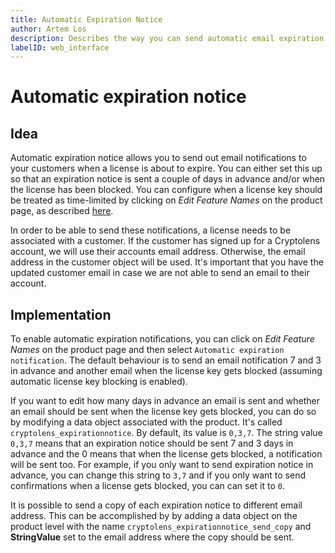 ```yaml
---
title: Automatic Expiration Notice
author: Artem Los
description: Describes the way you can send automatic email expiration notices to your customers.
labelID: web_interface
---
```


# Automatic expiration notice

## Idea

Automatic expiration notice allows you to send out email notifications to your customers when a license is about to expire. You can either set this up so that an expiration notice is
sent a couple of days in advance and/or when the license has been blocked. You can configure when a license key should be treated as time-limited by clicking on _Edit Feature Names_ on the product page, as described [here](/web-interface/feature-definitions).

In order to be able to send these notifications, a license needs to be associated with a customer. If the customer has signed up for a Cryptolens account, we will use their accounts email address. Otherwise, the email address in the customer object will be used. It's important that you have the updated customer email in case we are not able to send an email to their account.

## Implementation

To enable automatic expiration notifications, you can click on _Edit Feature Names_ on the product page and then select `Automatic expiration notification`. The default behaviour is to send an email notification 7 and 3 in advance and another email when the license key gets blocked (assuming automatic license key blocking is enabled).

If you want to edit how many days in advance an email is sent and whether an email should be sent when the license key gets blocked, you can do so by modifying a data object associated with the product. It's called `cryptolens_expirationnotice`. By default, its value is `0,3,7`. The string value `0,3,7` means that an expiration notice should be sent 7 and 3 days in advance and the 0 means that when the license gets blocked, a notification will be sent too. For example, if you only want to send expiration notice in advance, you can change this string to `3,7` and if you only want to send confirmations when a license gets blocked, you can can set it to `0`.

It is possible to send a copy of each expiration notice to different email address. This can be accomplished by by adding a data object on the product level with the name `cryptolens_expirationnotice_send_copy` and **StringValue** set to the email address where the copy should be sent.

